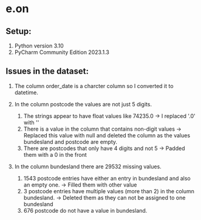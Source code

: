 # e.on

## Setup:

1. Python version 3.10
2. PyCharm Community Edition 2023.1.3


## Issues in the dataset:

1. The column order_date is a charcter column so I converted it to datetime.
2. In the column postcode the values are not just 5 digits.
   1. The strings appear to have float values like 74235.0 -> I replaced '.0' with ''
   2. There is a value in the column that contains non-digit values -> Replaced this value with null and deleted the column as the values bundesland and postcode are empty.
   3. There are postcodes that only have 4 digits and not 5 -> Padded them with a 0 in the front

3. In the column bundesland there are 29532 missing values.
   1. 1543 postcode entries have either an entry in bundesland and also an empty one. -> Filled them with other value
   2. 3 postcode entries have multiple values (more than 2) in the column bundesland. -> Deleted them as they can not be assigned to one bundesland
   3. 676 postcode do not have a value in bundesland.
 
